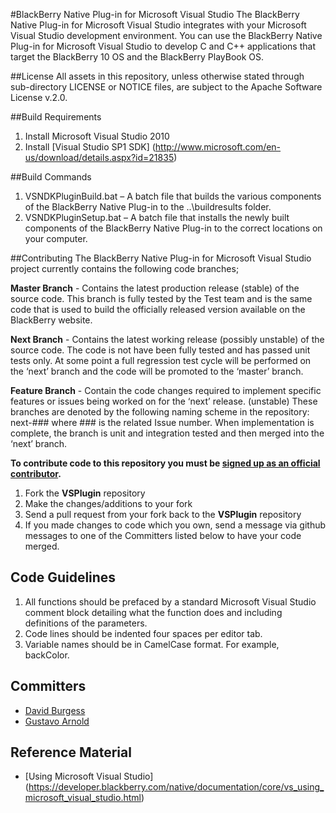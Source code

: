 #BlackBerry Native Plug-in for Microsoft Visual Studio
The BlackBerry Native Plug-in for Microsoft Visual Studio integrates with your Microsoft Visual Studio development environment. You can use the BlackBerry Native Plug-in for Microsoft Visual Studio to develop C and C++ applications that target the BlackBerry 10 OS and the BlackBerry PlayBook OS.

##License
All assets in this repository, unless otherwise stated through sub-directory LICENSE or NOTICE files, are subject to the Apache Software License v.2.0.

##Build Requirements
1. Install Microsoft Visual Studio 2010
2. Install [Visual Studio SP1 SDK] (http://www.microsoft.com/en-us/download/details.aspx?id=21835)

##Build Commands
1. VSNDKPluginBuild.bat – A batch file that builds the various components of the BlackBerry Native Plug-in to the ..\buildresults folder.
2. VSNDKPluginSetup.bat – A batch file that installs the newly built components of the BlackBerry Native Plug-in to the correct locations on your computer. 

##Contributing
The BlackBerry Native Plug-in for Microsoft Visual Studio project currently contains the following code branches; 

**Master Branch** - Contains the latest production release (stable) of the source code.  This branch is fully tested by the Test team and is the same code that is used to build the officially released version available on the BlackBerry website.   

**Next Branch** - Contains the latest working release (possibly unstable) of the source code.  The code is not have been fully tested and has passed unit tests only.  At some point a full regression test cycle will be performed on the ‘next’ branch and the code will be promoted to the ‘master’ branch.

**Feature Branch** - Contain the code changes required to implement specific features or issues being worked on for the ‘next’ release. (unstable)  These branches are denoted by the following naming scheme in the repository: next-### where ### is the related Issue number.   When implementation is complete, the branch is unit and integration tested and then merged into the ‘next’ branch.

**To contribute code to this repository you must be [signed up as an official contributor](http://blackberry.github.com/howToContribute.html).**

1. Fork the **VSPlugin** repository
2. Make the changes/additions to your fork
3. Send a pull request from your fork back to the **VSPlugin** repository
4. If you made changes to code which you own, send a message via github messages to one of the Committers listed below to have your code merged.

## Code Guidelines
1. All functions should be prefaced by a standard Microsoft Visual Studio comment block detailing what the function does and including definitions of the parameters.
2. Code lines should be indented four spaces per editor tab.
3. Variable names should be in CamelCase format. For example, backColor.

## Committers
* [David Burgess](http://github.com/dbrgss)
* [Gustavo Arnold](http://github.com/guarnold)

## Reference Material
* [Using Microsoft Visual Studio] (https://developer.blackberry.com/native/documentation/core/vs_using_microsoft_visual_studio.html)
